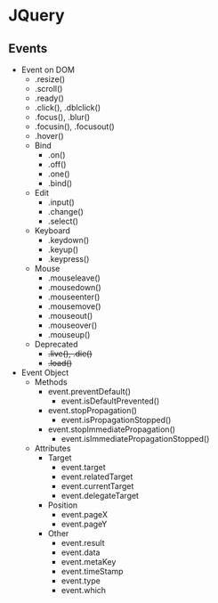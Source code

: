 # JQuery
## Events
- Event on DOM
    - .resize()
    - .scroll()
    - .ready()
    - .click(), .dblclick()
    - .focus(), .blur()
    - .focusin(), .focusout()
    - .hover()
    - Bind
        - .on()
        - .off()
        - .one()
        - .bind()
    - Edit
        - .input()
        - .change()
        - .select()
    - Keyboard
        - .keydown()
        - .keyup()
        - .keypress()
    - Mouse
        - .mouseleave()
        - .mousedown()
        - .mouseenter()
        - .mousemove()
        - .mouseout()
        - .mouseover()
        - .mouseup()
    - Deprecated
        - ~~.live(), .die()~~
        - ~~.load()~~
- Event Object
    - Methods
        - event.preventDefault()
            - event.isDefaultPrevented()
        - event.stopPropagation()
            - event.isPropagationStopped()
        - event.stopImmediatePropagation()
            - event.isImmediatePropagationStopped()
    - Attributes
        - Target
            - event.target
            - event.relatedTarget
            - event.currentTarget
            - event.delegateTarget
        - Position
            - event.pageX
            - event.pageY
        - Other
            - event.result
            - event.data
            - event.metaKey
            - event.timeStamp
            - event.type
            - event.which